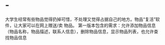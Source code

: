 # -
大学生经常有些物品觉得扔掉可惜，不处理又觉得占据自己的地方。物品“复活”软件，让大家可以在网上赠送/卖 物品。  第一版本包含的需求：允许添加物品信息（物品名称，物品描述，联系人信息），删除物品信息，显示物品列表，也允许查找物品信息
